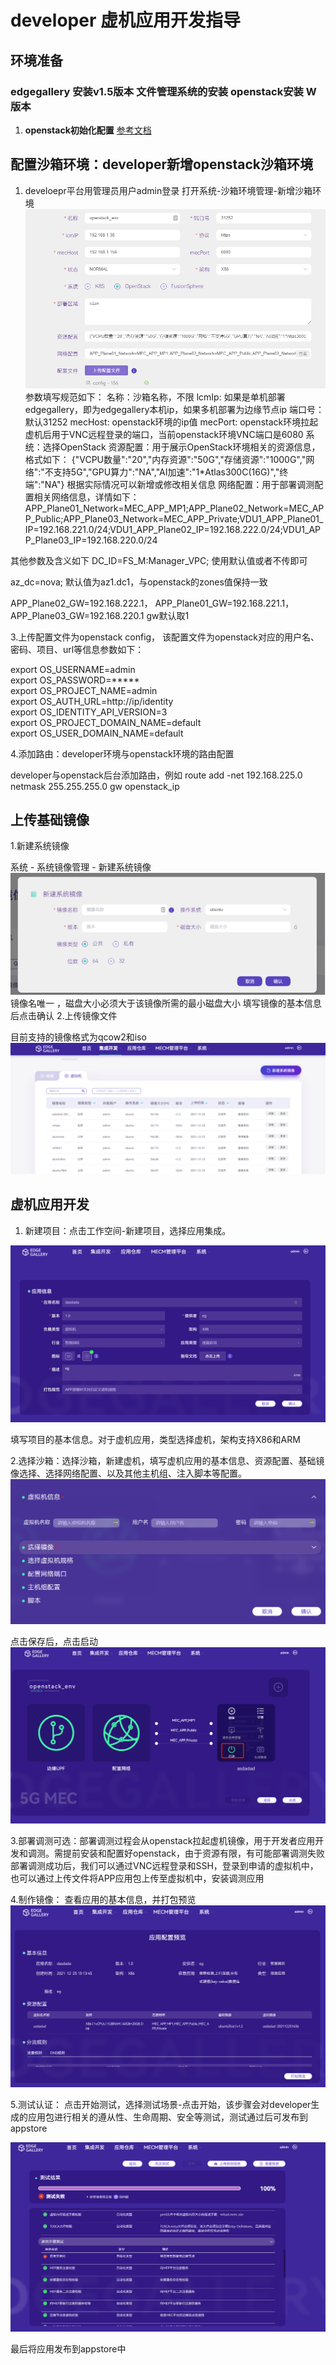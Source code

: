 # developer 虚机应用开发指导

## 环境准备

### edgegallery 安装v1.5版本 文件管理系统的安装 openstack安装 W版本 
                                                                         
1. **openstack初始化配置**
[参考文档](../../Projects/Developer/Developer_OpenStack_Pre-configure.md)

## 配置沙箱环境：developer新增openstack沙箱环境

1. develoepr平台用管理员用户admin登录 打开系统-沙箱环境管理-新增沙箱环境
![输入图片说明](../../uploads/images/2021/developer/%E6%B2%99%E7%AE%B1%E9%85%8D%E7%BD%AE.png)
参数填写规范如下：
名称：沙箱名称，不限
lcmIp: 如果是单机部署edgegallery，即为edgegallery本机ip，如果多机部署为边缘节点ip
端口号：默认31252
mecHost: openstack环境的ip值
mecPort: openstack环境拉起虚机后用于VNC远程登录的端口，当前openstack环境VNC端口是6080
系统：选择OpenStack
资源配置：用于展示OpenStack环境相关的资源信息，格式如下：
{"VCPU数量":"20","内存资源":"50G","存储资源":"1000G","网络":"不支持5G","GPU算力":"NA","AI加速":"1*Atlas300C(16G)","终端":"NA"}
根据实际情况可以新增或修改相关信息
网络配置：用于部署调测配置相关网络信息，详情如下：
APP_Plane01_Network=MEC_APP_MP1;APP_Plane02_Network=MEC_APP_Public;APP_Plane03_Network=MEC_APP_Private;VDU1_APP_Plane01_IP=192.168.221.0/24;VDU1_APP_Plane02_IP=192.168.222.0/24;VDU1_APP_Plane03_IP=192.168.220.0/24
  
其他参数及含义如下
DC_ID=FS_M:Manager_VPC; 使用默认值或者不传即可

az_dc=nova;  默认值为az1.dc1，与openstack的zones值保持一致

APP_Plane02_GW=192.168.222.1， APP_Plane01_GW=192.168.221.1， APP_Plane03_GW=192.168.220.1 gw默认取1

3.上传配置文件为openstack config， 该配置文件为openstack对应的用户名、密码、项目、url等信息参数如下：

export OS_USERNAME=admin    
export OS_PASSWORD=*****    
export OS_PROJECT_NAME=admin    
export OS_AUTH_URL=http://ip/identity     
export OS_IDENTITY_API_VERSION=3     
export OS_PROJECT_DOMAIN_NAME=default      
export OS_USER_DOMAIN_NAME=default     

4.添加路由：developer环境与openstack环境的路由配置

developer与openstack后台添加路由，例如
route add -net 192.168.225.0 netmask 255.255.255.0 gw openstack_ip

## 上传基础镜像
1.新建系统镜像

系统 - 系统镜像管理 - 新建系统镜像
![输入图片说明](../../uploads/images/2021/developer/%E7%B3%BB%E7%BB%9F%E9%95%9C%E5%83%8F%E7%AE%A1%E7%90%86.png)
镜像名唯一 ，磁盘大小必须大于该镜像所需的最小磁盘大小
填写镜像的基本信息后点击确认
2.上传镜像文件

目前支持的镜像格式为qcow2和iso
![输入图片说明](../../uploads/images/2021/developer/%E4%B8%8A%E4%BC%A0%E9%95%9C%E5%83%8F.png)

## 虚机应用开发
1. 新建项目：点击工作空间-新建项目，选择应用集成。

![输入图片说明](../../uploads/images/2021/developer/%E6%96%B0%E5%BB%BA%E9%A1%B9%E7%9B%AE.png)

填写项目的基本信息。对于虚机应用，类型选择虚机，架构支持X86和ARM

2.选择沙箱：选择沙箱，新建虚机，填写虚机应用的基本信息、资源配置、基础镜像选择、选择网络配置、以及其他主机组、注入脚本等配置。
![输入图片说明](../../uploads/images/2021/developer/%E5%88%9B%E5%BB%BA%E8%99%9A%E6%9C%BA.png)

点击保存后，点击启动
![输入图片说明](../../uploads/images/2021/developer/%E8%99%9A%E6%9C%BA%E9%83%A8%E7%BD%B2.png)

3.部署调测可选：部署调测过程会从openstack拉起虚机镜像，用于开发者应用开发和调测。需提前安装和配置好openstack，由于资源有限，有可能部署调测失败
部署调测成功后，我们可以通过VNC远程登录和SSH，登录到申请的虚拟机中，也可以通过上传文件将APP应用包上传至虚拟机中，安装调测应用

4.制作镜像： 查看应用的基本信息，并打包预览
![输入图片说明](../../uploads/images/2021/developer/%E5%88%B6%E4%BD%9C%E9%95%9C%E5%83%8F.png)

5.测试认证： 点击开始测试，选择测试场景-点击开始，该步骤会对developer生成的应用包进行相关的遵从性、生命周期、安全等测试，测试通过后可发布到appstore

![输入图片说明](../../uploads/images/2021/developer/%E6%B5%8B%E8%AF%95%E8%AE%A4%E8%AF%81.png)

最后将应用发布到appstore中


